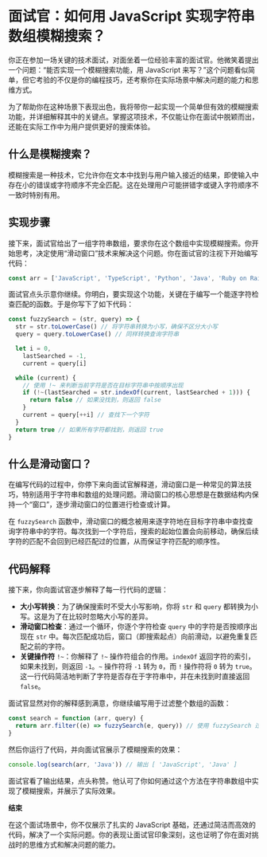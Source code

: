 # 面试官：如何用 JavaScript 实现字符串数组模糊搜索？

你正在参加一场关键的技术面试，对面坐着一位经验丰富的面试官。他微笑着提出一个问题：“能否实现一个模糊搜索功能，用 JavaScript 来写？”这个问题看似简单，但它考验的不仅是你的编程技巧，还考察你在实际场景中解决问题的能力和思维方式。

为了帮助你在这种场景下表现出色，我将带你一起实现一个简单但有效的模糊搜索功能，并详细解释其中的关键点。掌握这项技术，不仅能让你在面试中脱颖而出，还能在实际工作中为用户提供更好的搜索体验。

## 什么是模糊搜索？

模糊搜索是一种技术，它允许你在文本中找到与用户输入接近的结果，即使输入中存在小的错误或字符顺序不完全匹配。这在处理用户可能拼错字或键入字符顺序不一致时特别有用。

## 实现步骤

接下来，面试官给出了一组字符串数组，要求你在这个数组中实现模糊搜索。你开始思考，决定使用“滑动窗口”技术来解决这个问题。你在面试官的注视下开始编写代码：

```js
const arr = ['JavaScript', 'TypeScript', 'Python', 'Java', 'Ruby on Rails', 'ReactJS', 'Angular', 'Vue.js', 'Node.js', 'Django', 'Spring Boot', 'Flask', 'Express.js']
```

面试官点头示意你继续。你明白，要实现这个功能，关键在于编写一个能逐字符检查匹配的函数。于是你写下了如下代码：

```js
const fuzzySearch = (str, query) => {
  str = str.toLowerCase() // 将字符串转换为小写，确保不区分大小写
  query = query.toLowerCase() // 同样转换查询字符串

  let i = 0,
    lastSearched = -1,
    current = query[i]

  while (current) {
    // 使用 !~ 来判断当前字符是否在目标字符串中按顺序出现
    if (!~(lastSearched = str.indexOf(current, lastSearched + 1))) {
      return false // 如果没找到，则返回 false
    }
    current = query[++i] // 查找下一个字符
  }
  return true // 如果所有字符都找到，则返回 true
}
```

## 什么是滑动窗口？

在编写代码的过程中，你停下来向面试官解释道，滑动窗口是一种常见的算法技巧，特别适用于字符串和数组的处理问题。滑动窗口的核心思想是在数据结构内保持一个“窗口”，逐步滑动窗口的位置进行检查或计算。

在 `fuzzySearch` 函数中，滑动窗口的概念被用来逐字符地在目标字符串中查找查询字符串中的字符。每次找到一个字符后，搜索的起始位置会向前移动，确保后续字符的匹配不会回到已经匹配过的位置，从而保证字符匹配的顺序性。

## 代码解释

接下来，你向面试官逐步解释了每一行代码的逻辑：

- **大小写转换**：为了确保搜索时不受大小写影响，你将 `str` 和 `query` 都转换为小写。这是为了在比较时忽略大小写的差异。
- **滑动窗口检查**：通过一个循环，你逐个字符检查 `query` 中的字符是否按顺序出现在 `str` 中。每次匹配成功后，窗口（即搜索起点）向前滑动，以避免重复匹配之前的字符。
- **关键操作符** `!~`：你解释了 `!~` 操作符组合的作用。`indexOf` 返回字符的索引，如果未找到，则返回 `-1`。`~` 操作符将 `-1` 转为 `0`，而 `!` 操作符将 `0` 转为 `true`。这一行代码简洁地判断了字符是否存在于字符串中，并在未找到时直接返回 `false`。

面试官显然对你的解释感到满意，你继续编写用于过滤整个数组的函数：

```js
const search = function (arr, query) {
  return arr.filter((e) => fuzzySearch(e, query)) // 使用 fuzzySearch 过滤数组
}
```

然后你运行了代码，并向面试官展示了模糊搜索的效果：

```js
console.log(search(arr, 'Java')) // 输出 [ 'JavaScript', 'Java' ]
```

面试官看了输出结果，点头称赞。他认可了你如何通过这个方法在字符串数组中实现了模糊搜索，并展示了实际效果。

**结束**

在这个面试场景中，你不仅展示了扎实的 JavaScript 基础，还通过简洁而高效的代码，解决了一个实际问题。你的表现让面试官印象深刻，这也证明了你在面对挑战时的思维方式和解决问题的能力。
